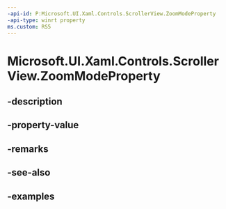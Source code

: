 ```yaml
---
-api-id: P:Microsoft.UI.Xaml.Controls.ScrollerView.ZoomModeProperty
-api-type: winrt property
ms.custom: RS5
---
```


<!-- Property syntax.
public DependencyProperty ZoomModeProperty { get; }
-->

# Microsoft.UI.Xaml.Controls.ScrollerView.ZoomModeProperty

## -description

## -property-value

## -remarks

## -see-also

## -examples

